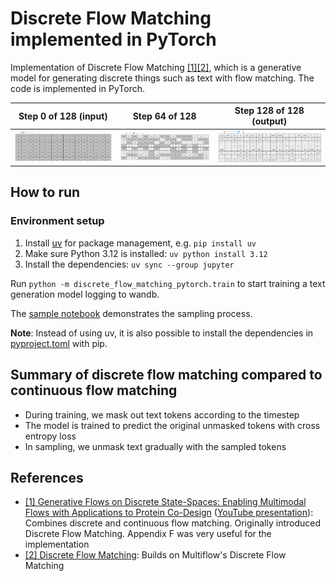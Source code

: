 # Discrete Flow Matching implemented in PyTorch

Implementation of Discrete Flow Matching [[1]](https://arxiv.org/abs/2402.04997)[[2]](https://arxiv.org/abs/2407.15595), which is a generative model for generating discrete things such as text with flow matching. The code is implemented in PyTorch.

| Step 0 of 128 (input)      | Step 64 of 128               | Step 128 of 128 (output)       |
| -------------------------- | ---------------------------- | ------------------------------ |
| ![Step 0](media/step0.png) | ![Step 64](media/step64.png) | ![Step 128](media/step128.png) |

## How to run

### Environment setup

1. Install [uv](https://github.com/astral-sh/uv) for package management, e.g. `pip install uv`
2. Make sure Python 3.12 is installed: `uv python install 3.12`
3. Install the dependencies: `uv sync --group jupyter`

Run `python -m discrete_flow_matching_pytorch.train` to start training a text generation model logging to wandb.

The [sample notebook](notebooks/sample.ipynb) demonstrates the sampling process.

**Note**: Instead of using uv, it is also possible to install the dependencies in [pyproject.toml](pyproject.toml) with pip.

## Summary of discrete flow matching compared to continuous flow matching

- During training, we mask out text tokens according to the timestep
- The model is trained to predict the original unmasked tokens with cross entropy loss
- In sampling, we unmask text gradually with the sampled tokens

## References

- [[1] Generative Flows on Discrete State-Spaces: Enabling Multimodal Flows with Applications to Protein Co-Design](https://arxiv.org/abs/2402.04997) ([YouTube presentation](https://www.youtube.com/watch?v=yzc29vhM2Aw)): Combines discrete and continuous flow matching. Originally introduced Discrete Flow Matching. Appendix F was very useful for the implementation
- [[2] Discrete Flow Matching](https://arxiv.org/abs/2407.15595): Builds on Multiflow's Discrete Flow Matching
